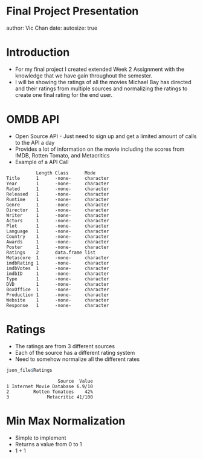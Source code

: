 Final Project Presentation
========================================================
author: Vic Chan
date: 
autosize: true

Introduction
========================================================

- For my final project I created extended Week 2 Assignment with the knowledge that we have gain throughout the semester.
- I will be showing the ratings of all the movies Michael Bay has directed and their ratings from multiple sources and normalizing the ratings to create one final rating for the end user.

OMDB API
========================================================
- Open Source API - Just need to sign up and get a limited amount of calls to the API a day
- Provides a lot of information on the movie including the scores from IMDB, Rotten Tomato, and Metacritics
- Example of a API Call




```
           Length Class      Mode     
Title      1      -none-     character
Year       1      -none-     character
Rated      1      -none-     character
Released   1      -none-     character
Runtime    1      -none-     character
Genre      1      -none-     character
Director   1      -none-     character
Writer     1      -none-     character
Actors     1      -none-     character
Plot       1      -none-     character
Language   1      -none-     character
Country    1      -none-     character
Awards     1      -none-     character
Poster     1      -none-     character
Ratings    2      data.frame list     
Metascore  1      -none-     character
imdbRating 1      -none-     character
imdbVotes  1      -none-     character
imdbID     1      -none-     character
Type       1      -none-     character
DVD        1      -none-     character
BoxOffice  1      -none-     character
Production 1      -none-     character
Website    1      -none-     character
Response   1      -none-     character
```

Ratings
========================================================
- The ratings are from 3 different sources
- Each of the source has a different rating system 
- Need to somehow normalize all the different rates


```r
json_file$Ratings
```

```
                   Source  Value
1 Internet Movie Database 6.9/10
2         Rotten Tomatoes    42%
3              Metacritic 41/100
```

Min Max Normalization
========================================================
- Simple to implement
- Returns a value from 0 to 1
- $1 + 1$

